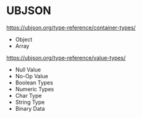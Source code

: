 # UBJSON

https://ubjson.org/type-reference/container-types/

* Object
* Array

https://ubjson.org/type-reference/value-types/

* Null Value
* No-Op Value
* Boolean Types
* Numeric Types
* Char Type
* String Type
* Binary Data

